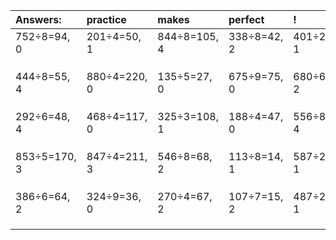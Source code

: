 | Answers: | practice | makes | perfect | ! |
| :--- | :--- | :--- | :--- | :--- |
| 752÷8=94, 0 | 201÷4=50, 1 | 844÷8=105, 4 | 338÷8=42, 2 | 401÷2=200, 1 | 
|   |   |   |   |   | 
|   |   |   |   |   | 
|   |   |   |   |   | 
| 444÷8=55, 4 | 880÷4=220, 0 | 135÷5=27, 0 | 675÷9=75, 0 | 680÷6=113, 2 | 
|   |   |   |   |   | 
|   |   |   |   |   | 
|   |   |   |   |   | 
| 292÷6=48, 4 | 468÷4=117, 0 | 325÷3=108, 1 | 188÷4=47, 0 | 556÷8=69, 4 | 
|   |   |   |   |   | 
|   |   |   |   |   | 
|   |   |   |   |   | 
| 853÷5=170, 3 | 847÷4=211, 3 | 546÷8=68, 2 | 113÷8=14, 1 | 587÷2=293, 1 | 
|   |   |   |   |   | 
|   |   |   |   |   | 
|   |   |   |   |   | 
| 386÷6=64, 2 | 324÷9=36, 0 | 270÷4=67, 2 | 107÷7=15, 2 | 487÷2=243, 1 | 
|   |   |   |   |   | 
|   |   |   |   |   | 
|   |   |   |   |   | 
